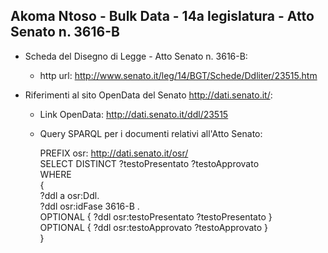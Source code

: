## Akoma Ntoso - Bulk Data - 14a legislatura - Atto Senato n. 3616-B ##

* Scheda del Disegno di Legge - Atto Senato n. 3616-B:
	* http url: http://www.senato.it/leg/14/BGT/Schede/Ddliter/23515.htm

* Riferimenti al sito OpenData del Senato http://dati.senato.it/:
	* Link OpenData: http://dati.senato.it/ddl/23515
	* Query SPARQL per i documenti relativi all'Atto Senato:

        PREFIX osr: <http://dati.senato.it/osr/>  
		SELECT DISTINCT ?testoPresentato ?testoApprovato  
		WHERE  
		{  
		    ?ddl a osr:Ddl.  
		    ?ddl osr:idFase 3616-B .  
		    OPTIONAL { ?ddl osr:testoPresentato ?testoPresentato }  
		    OPTIONAL { ?ddl osr:testoApprovato ?testoApprovato }  
		}
		